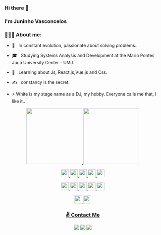 ### Hi there 👋

### I'm Juninho Vasconcelos

### 👨🏽‍💻 About me:

- 🤔 &nbsp; In constant evolution, passionate about solving problems..

- 🎓 &nbsp; Studying Systems Analysis and Development at the Mario Pontes Jucá University Center - UMJ.

- 🌱 &nbsp; Learning about Js, React.js,Vue.js and Css.

- ✍️ &nbsp; constancy is the secret.

- ⚡ White is my stage name as a DJ, my hobby. Everyone calls me that, I like it..

<div align="center">
  <a href="https://github.com/whiteofc">
  <img height="180em" src="https://github-readme-stats.vercel.app/api?username=whiteofc&show_icons=true&theme=white&include_all_commits=true&count_private=true"/>
  <img height="180em" src="https://github-readme-stats.vercel.app/api/top-langs/?username=whiteofc&layout=compact&langs_count=7&theme=white"/>
</div>
  
<p align = "center">
 <img src="https://img.shields.io/badge/javascript-F7DF1E.svg?&style=for-the-badge&logo=javascript&logoColor=white" height="25"/>
<!--  <img src ="https://img.shields.io/badge/typescript-007ACC?&logo=TypeScript&style=for-the-badge&logoColor=white" height ="25"/> -->
 <img src="https://img.shields.io/badge/html-FC490B?&style=for-the-badge&logo=html5&logoColor=white" height="25"/>
 <img src="https://img.shields.io/badge/css-264DE4?style=for-the-badge&logo=css3&logoColor=white" height="25"/>
 <img src="https://img.shields.io/badge/Python-FFD43B?style=for-the-badge&logo=python&logoColor=darkgreen" height="25"/>
 <img src ="https://img.shields.io/badge/C-00599C?style=for-the-badge&logo=c&logoColor=white" height ="25"/>
</p>

<p align = "center">
 <img src="https://img.shields.io/badge/Node.js-339933?style=for-the-badge&logo=nodedotjs&logoColor=white" height="25"/> 
 <img src="https://img.shields.io/badge/react-61DBFB.svg?&style=for-the-badge&logo=react&logoColor=white" height="25"/>
 <img src="https://img.shields.io/badge/Node.js-339933?style=for-the-badge&logo=nodedotjs&logoColor=white" height="25"/> 
 <img src="https://img.shields.io/badge/Vue.js-35495E?style=for-the-badge&logo=vue.js&logoColor=4FC08D" height="25"/> 
 <img src ="https://img.shields.io/badge/MySQL-00000F?style=for-the-badge&logo=mysql&logoColor=white" height ="25"/>
<!--  <img src="https://img.shields.io/badge/Docker-2CA5E0?style=for-the-badge&logo=docker&logoColor=white" height="25"/>
 <img src="https://img.shields.io/badge/Insomnia-5849be?style=for-the-badge&logo=Insomnia&logoColor=white" height="25"/> -->
</p>

<p align="center">
  <img src="https://img.shields.io/badge/git-F05033?style=for-the-badge&logo=git&logoColor=white" height="25"/>
  <img src="https://img.shields.io/badge/github-171516?style=for-the-badge&logo=github&logoColor=white" height="25"/>
</p>
  
<div> 

<h3 align = "center">     ✌️ Contact Me     </h3>
 
 <div align = "center">
<a href="https://instagram.com/ejuniorvasconcelos" target="_blank"><img src="https://img.shields.io/badge/-Instagram-%23E4405F?style=for-the-badge&logo=instagram&logoColor=white" target="_blank"></a>
<a href = "mailto:whitemusicofc@gmail.com"><img src="https://img.shields.io/badge/-Gmail-%23333?style=for-the-badge&logo=gmail&logoColor=white" target="_blank"></a>
<a href="https://www.linkedin.com/in/eraldo-mendes-852311222/" target="_blank"><img src="https://img.shields.io/badge/-LinkedIn-%230077B5?style=for-the-badge&logo=linkedin&logoColor=white" target="_blank"></a> 
   </div>

